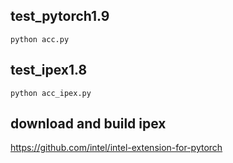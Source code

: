 ## test_pytorch1.9

`python acc.py`

## test_ipex1.8

`python acc_ipex.py`

## download and build ipex

https://github.com/intel/intel-extension-for-pytorch